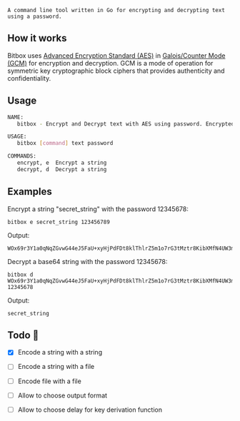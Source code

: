 ```
A command line tool written in Go for encrypting and decrypting text using a password. 

```

## How it works

Bitbox uses [Advanced Encryption Standard (AES)](https://en.wikipedia.org/wiki/Advanced_Encryption_Standard) in [Galois/Counter Mode (GCM)](https://en.wikipedia.org/wiki/Galois/Counter_Mode) for encryption and decryption. GCM is a mode of operation for symmetric key cryptographic block ciphers that provides authenticity and confidentiality.

## Usage

```bash
NAME:
   bitbox - Encrypt and Decrypt text with AES using password. Encrypted result is base64 encoded string

USAGE:
   bitbox [command] text password

COMMANDS:
   encrypt, e  Encrypt a string
   decrypt, d  Decrypt a string
```

## Examples

Encrypt a string "secret_string" with the password 12345678:
```
bitbox e secret_string 123456789
```
Output:
```
WOx69r3Y1a0qNqZGvwG44eJ5FaU+xyHjPdFDt8klThlrZ5m1o7rG3tMztr8KibXMfN4UW3m/dfLyCmimnyQPX3f5
```

Decrypt a base64 string with the password 12345678:

```
bitbox d WOx69r3Y1a0qNqZGvwG44eJ5FaU+xyHjPdFDt8klThlrZ5m1o7rG3tMztr8KibXMfN4UW3m/dfLyCmimnyQPX3f5 12345678
```
Output:
```
secret_string
```


## Todo 🚀
- [x] Encode a string with a string
- [ ] Encode a string with a file
- [ ] Encode file with a file
- [ ] Allow to choose output format
- [ ] Allow to choose delay for key derivation function

